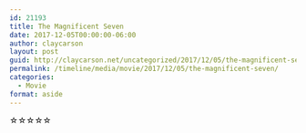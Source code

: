 ```yaml
---
id: 21193
title: The Magnificent Seven
date: 2017-12-05T00:00:00-06:00
author: claycarson
layout: post
guid: http://claycarson.net/uncategorized/2017/12/05/the-magnificent-seven/
permalink: /timeline/media/movie/2017/12/05/the-magnificent-seven/
categories:
  - Movie
format: aside
---
```

<div class="media-details"></div>

<div class="media-creator"></div>

<div class="media-rating">☆☆☆☆☆</div>